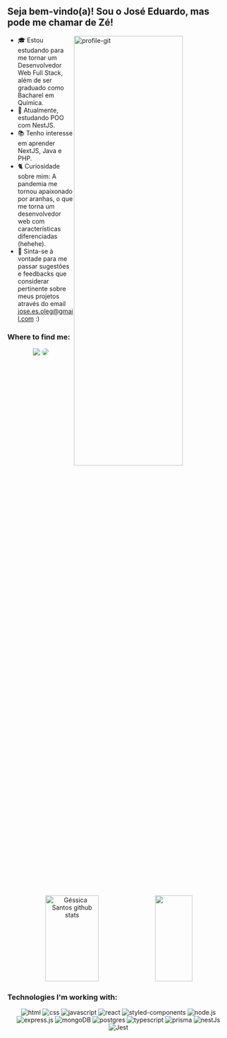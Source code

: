 
 ## Seja bem-vindo(a)! Sou o José Eduardo, mas pode me chamar de Zé!
 <img align="right" src="https://media2.giphy.com/media/bGgsc5mWoryfgKBx1u/200w.gif?cid=82a1493b5ojg5tj89v65trso8xh4v8ojqyhxcvnczsvy0gwl&ep=v1_gifs_related&rid=200w.gif&ct=g" alt="profile-git" style="width:70%; height:50%; display: block;-webkit-user-select: none;margin: auto;background-color: hsl(0, 0%, 90%) width"/>



- 🎓 Estou estudando para me tornar um Desenvolvedor Web Full Stack, além de ser graduado como Bacharel em Química.
- 📌 Atualmente, estudando POO com NestJS.
- 📚 Tenho interesse em aprender NextJS, Java e PHP.
- 🐈 Curiosidade sobre mim: A pandemia me tornou apaixonado por aranhas, o que me torna um desenvolvedor web com características diferenciadas (hehehe).
- 📩 Sinta-se à vontade para me passar sugestões e feedbacks que considerar pertinente sobre meus projetos através do email jose.es.oleg@gmail.com :)
### Where to find me:
<div align="center"> 
<a href = "mailto:jose.es.oleg@gmail.com"> <img src="https://img.shields.io/badge/-Gmail-%23333?style=for-the-badge&logo=gmail&logoColor=white" target="_blank"></a>
<a href="https://www.linkedin.com/in/jose-eduardo-olegario/" target="_blank"><img src="https://img.shields.io/badge/-LinkedIn-%230077B5?style=for-the-badge&logo=linkedin&logoColor=white" style="border-radius: 30px" target="_blank"></a> 
 </div>

<div align="center">  
  <img width="49%" height="195px" src="https://github-readme-stats.vercel.app/api?username=gessicacss&show_icons=true&count_private=true&hide_border=true&title_color=FFC0CB&icon_color=FFDAB9&text_color=FFDAB9&bg_color=0d1117" alt="Géssica Santos github stats" /> 
  <img width="41%" height="195px" src="https://github-readme-stats.vercel.app/api/top-langs/?username=gessicacss&layout=compact&hide_border=true&title_color=FFC0CB&text_color=FFDAB9&bg_color=0d1117" />
</div> 

 ### Technologies I'm working with:
<div align="center">
  <img alt="html" src="https://camo.githubusercontent.com/49fbb99f92674cc6825349b154b65aaf4064aec465d61e8e1f9fb99da3d922a1/68747470733a2f2f696d672e736869656c64732e696f2f62616467652f68746d6c352d2532334533344632362e7376673f7374796c653d666f722d7468652d6261646765266c6f676f3d68746d6c35266c6f676f436f6c6f723d7768697465">
  <img alt="css" src="https://camo.githubusercontent.com/e6b67b27998fca3bccf4c0ee479fc8f9de09d91f389cccfbe6cb1e29c10cfbd7/68747470733a2f2f696d672e736869656c64732e696f2f62616467652f637373332d2532333135373242362e7376673f7374796c653d666f722d7468652d6261646765266c6f676f3d63737333266c6f676f436f6c6f723d7768697465">
  <img alt="javascript" src="https://camo.githubusercontent.com/aeddc848275a1ffce386dc81c04541654ca07b2c43bbb8ad251085c962672aea/68747470733a2f2f696d672e736869656c64732e696f2f62616467652f6a6176617363726970742d2532333332333333302e7376673f7374796c653d666f722d7468652d6261646765266c6f676f3d6a617661736372697074266c6f676f436f6c6f723d253233463744463145">
  <img alt="react" src="https://camo.githubusercontent.com/ab4c3c731a174a63df861f7b118d6c8a6c52040a021a552628db877bd518fe84/68747470733a2f2f696d672e736869656c64732e696f2f62616467652f72656163742d2532333230323332612e7376673f7374796c653d666f722d7468652d6261646765266c6f676f3d7265616374266c6f676f436f6c6f723d253233363144414642">
   <img alt="styled-components" src="https://img.shields.io/badge/styled--components-DB7093?style=for-the-badge&logo=styled-components&logoColor=white">
  <img alt="node.js" src="https://camo.githubusercontent.com/7d7b100e379663ee40a20989e6c61737e6396c1dafc3a7c6d2ada8d4447eb0e4/68747470733a2f2f696d672e736869656c64732e696f2f62616467652f6e6f64652e6a732d3644413535463f7374796c653d666f722d7468652d6261646765266c6f676f3d6e6f64652e6a73266c6f676f436f6c6f723d7768697465">
  <img alt="express.js" src="https://camo.githubusercontent.com/8286a45a106e1a3c07489f83a38159981d888518a740b59c807ffc1b7b1e2f7b/68747470733a2f2f696d672e736869656c64732e696f2f62616467652f657870726573732e6a732d2532333430346435392e7376673f7374796c653d666f722d7468652d6261646765266c6f676f3d65787072657373266c6f676f436f6c6f723d253233363144414642">
  <img alt="mongoDB" src="https://camo.githubusercontent.com/c839570bc71901106b11b8411d9277a6a8356a9431e4a16d6c26db82caab7d62/68747470733a2f2f696d672e736869656c64732e696f2f62616467652f4d6f6e676f44422d2532333465613934622e7376673f7374796c653d666f722d7468652d6261646765266c6f676f3d6d6f6e676f6462266c6f676f436f6c6f723d7768697465">
  <img alt="postgres" src="https://camo.githubusercontent.com/29e7fc6c62f61f432d3852fbfa4190ff07f397ca3bde27a8196bcd5beae3ff77/68747470733a2f2f696d672e736869656c64732e696f2f62616467652f706f7374677265732d2532333331363139322e7376673f7374796c653d666f722d7468652d6261646765266c6f676f3d706f737467726573716c266c6f676f436f6c6f723d7768697465">
   <img alt="typescript" src="https://camo.githubusercontent.com/ee71fcc1aa3d059265517741dffc4161922fd744377e7a5f07c43381d0aa9aac/68747470733a2f2f696d672e736869656c64732e696f2f62616467652f747970657363726970742d2532333030374143432e7376673f7374796c653d666f722d7468652d6261646765266c6f676f3d74797065736372697074266c6f676f436f6c6f723d7768697465">
   <img alt="prisma" src="https://camo.githubusercontent.com/fd75ec52ca1707ab6cc176248dd53e0002d4bbc528e964612fe434f8bf9e3ec4/68747470733a2f2f696d672e736869656c64732e696f2f62616467652f507269736d612d3339383243453f7374796c653d666f722d7468652d6261646765266c6f676f3d507269736d61266c6f676f436f6c6f723d7768697465">
   <img alt="nestJs" src="https://camo.githubusercontent.com/8855980a487f9e31426fbfc2cbbfdda5aa3b7f1d390e262e652e639e911b3d87/68747470733a2f2f696d672e736869656c64732e696f2f62616467652f6e6573746a732d2532334530323334452e7376673f7374796c653d666f722d7468652d6261646765266c6f676f3d6e6573746a73266c6f676f436f6c6f723d7768697465">
    <img alt="Jest" src="https://img.shields.io/badge/-jest-%23C21325?style=for-the-badge&logo=jest&logoColor=white">
</div>  
